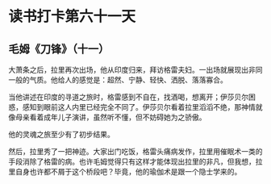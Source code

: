 # 读书打卡第六十一天

## 毛姆《刀锋》（十一）

大萧条之后，拉里再次出场，他从印度归来，拜访格雷夫妇。一出场就展现出非同一般的气质。他给人的感觉是：超然、宁静、轻快、洒脱、落落寡合。

当他讲述在印度的寻道之旅时，格雷感到不自在，找酒喝，想离开；伊莎贝尔困惑，感知到眼前这人内里已经完全不同了。伊莎贝尔看着拉里滔滔不绝，那神情就像母亲看着成年儿子演讲，虽然听不懂，但不妨碍她为之骄傲。

他的灵魂之旅至少有了初步结果。

然后，拉里秀了一把神迹。大家出门吃饭，格雷头痛病发作，拉里用催眠术一类的手段消除了格雷的病。也许毛姆觉得只有这样才能体现出拉里的非凡，但我想，拉里自身也许都不屑于这个桥段吧？毕竟，他的瑜伽术是跟一个隐士学来的。
